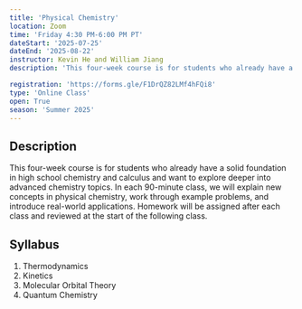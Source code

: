 ```yaml
---
title: 'Physical Chemistry'
location: Zoom
time: 'Friday 4:30 PM-6:00 PM PT' 
dateStart: '2025-07-25'
dateEnd: '2025-08-22'
instructor: Kevin He and William Jiang
description: 'This four-week course is for students who already have a solid foundation in high school chemistry and calculus and want to explore deeper into advanced chemistry topics.'

registration: 'https://forms.gle/F1DrQZ82LMf4hFQi8'
type: 'Online Class'
open: True
season: 'Summer 2025'
---
```


## Description

This four-week course is for students who already have a solid foundation in high school chemistry and calculus and want to explore deeper into advanced chemistry topics. In each 90-minute class, we will explain new concepts in physical chemistry, work through example problems, and introduce real-world applications. Homework will be assigned after each class and reviewed at the start of the following class.


## Syllabus

1.	Thermodynamics
2.	Kinetics
3.	Molecular Orbital Theory 
4.	Quantum Chemistry


